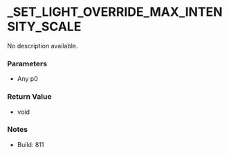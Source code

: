 # _SET_LIGHT_OVERRIDE_MAX_INTENSITY_SCALE

No description available.

### Parameters
* Any p0

### Return Value
* void

### Notes
* Build: 811


